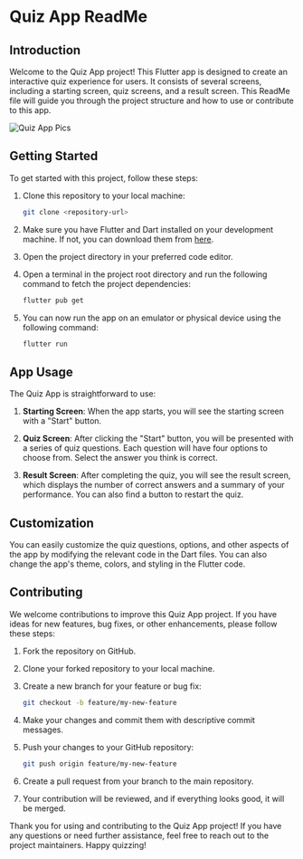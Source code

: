 # Quiz App ReadMe

## Introduction

Welcome to the Quiz App project! This Flutter app is designed to create an interactive quiz experience for users. It consists of several screens, including a starting screen, quiz screens, and a result screen. This ReadMe file will guide you through the project structure and how to use or contribute to this app.

![Quiz App Pics](/assets/images/Fun_Quiz_App.png)

## Getting Started

To get started with this project, follow these steps:

1. Clone this repository to your local machine:

   ```bash
   git clone <repository-url>
   ```

2. Make sure you have Flutter and Dart installed on your development machine. If not, you can download them from [here](https://flutter.dev/docs/get-started/install).

3. Open the project directory in your preferred code editor.

4. Open a terminal in the project root directory and run the following command to fetch the project dependencies:

   ```bash
   flutter pub get
   ```

5. You can now run the app on an emulator or physical device using the following command:

   ```bash
   flutter run
   ```

## App Usage

The Quiz App is straightforward to use:

1. **Starting Screen**: When the app starts, you will see the starting screen with a "Start" button.

2. **Quiz Screen**: After clicking the "Start" button, you will be presented with a series of quiz questions. Each question will have four options to choose from. Select the answer you think is correct.

3. **Result Screen**: After completing the quiz, you will see the result screen, which displays the number of correct answers and a summary of your performance. You can also find a button to restart the quiz.

## Customization

You can easily customize the quiz questions, options, and other aspects of the app by modifying the relevant code in the Dart files. You can also change the app's theme, colors, and styling in the Flutter code.

## Contributing

We welcome contributions to improve this Quiz App project. If you have ideas for new features, bug fixes, or other enhancements, please follow these steps:

1. Fork the repository on GitHub.

2. Clone your forked repository to your local machine.

3. Create a new branch for your feature or bug fix:

   ```bash
   git checkout -b feature/my-new-feature
   ```

4. Make your changes and commit them with descriptive commit messages.

5. Push your changes to your GitHub repository:

   ```bash
   git push origin feature/my-new-feature
   ```

6. Create a pull request from your branch to the main repository.

7. Your contribution will be reviewed, and if everything looks good, it will be merged.

Thank you for using and contributing to the Quiz App project! If you have any questions or need further assistance, feel free to reach out to the project maintainers. Happy quizzing!